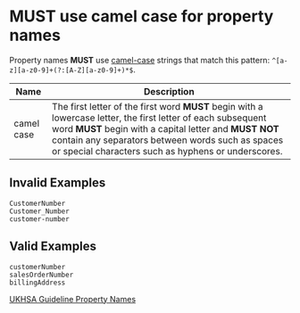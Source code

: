 # **MUST** use camel case for property names

Property names **MUST** use [camel-case](https://en.wikipedia.org/wiki/Camel_case) strings that match this pattern: `^[a-z][a-z0-9]+(?:[A-Z][a-z0-9]+)*$`.

| Name | Description |
|---------|-------------|
| camel case | The first letter of the first word **MUST** begin with a lowercase letter, the first letter of each subsequent word **MUST** begin with a capital letter and **MUST NOT** contain any separators between words such as spaces or special characters such as hyphens or underscores. |

## Invalid Examples

``` text
CustomerNumber
Customer_Number
customer-number
```

## Valid Examples

``` text
customerNumber
salesOrderNumber
billingAddress
```

[UKHSA Guideline Property Names](../../api-design-guidelines/naming-conventions.md/#property-names)
